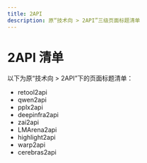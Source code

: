 ```yaml
---
title: 2API
description: 原“技术向 > 2API”三级页面标题清单
---
```


# 2API 清单

以下为原“技术向 > 2API”下的页面标题清单：

- retool2api
- qwen2api
- pplx2api
- deepinfra2api
- zai2api
- LMArena2api
- highlight2api
- warp2api
- cerebras2api

